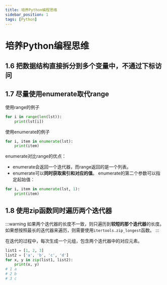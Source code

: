```yaml
---
title: 培养Python编程思维
sidebar_position: 1
tags: [Python]
---
```


# 培养Python编程思维
## 1.6 把数据结构直接拆分到多个变量中，不通过下标访问

## 1.7 尽量使用enumerate取代range
使用range的例子
```python
for i in range(len(lst)):
    print(lst[i])
```
使用enumerate的例子
```python
for i, item in enumerate(lst):
    print(item)
```
enumerate对比range的优点：
- enumerate会返回一个迭代器，而range返回的是一个列表。
- enumerate可以**同时获取索引和对应的值**。
enumerate的第二个参数可以指定起始值：
```python
for i, item in enumerate(lst, 1):
    print(item)
```
## 1.8 使用zip函数同时遍历两个迭代器

:::warning
如果两个迭代器的长度不一致，则只遍历到**较短的那个迭代器**的长度。
如果想按照最长的迭代器来遍历，则需要使用`itertools.zip_longest`函数。
:::

在迭代的过程中，每次生成一个元组，包含两个迭代器中的对应元素。
```python
list1 = [1, 2, 3]
list2 = ['a', 'b', 'c', 'd']
for x, y in zip(list1, list2):
    print(x, y)
# 1 a
# 2 b
# 3 c
```